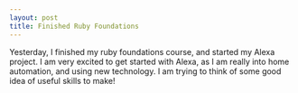```yaml
---
layout: post
title: Finished Ruby Foundations 
---
```

Yesterday, I finished my ruby foundations course, and started my Alexa project.  I am very excited to get started 
with Alexa, as I am really into home automation, and using new technology.  I am trying to think of some good idea 
of useful skills to make!
